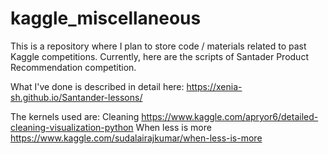 # kaggle_miscellaneous

This is a repository where I plan to store code / materials related to past Kaggle competitions. 
Currently, here are the scripts of Santader Product Recommendation competition. 

What I've done is described in detail here: 
https://xenia-sh.github.io/Santander-lessons/ 

The kernels used are: 
Cleaning https://www.kaggle.com/apryor6/detailed-cleaning-visualization-python 
When less is more https://www.kaggle.com/sudalairajkumar/when-less-is-more 
